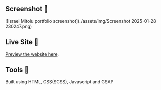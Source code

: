  

## Screenshot 📸

![Israel Mitolu portfolio screenshot](./assets/img/Screenshot 2025-01-28 230247.png)

## Live Site 🚀

[Preview the website here](https://israelmitolu.netlify.app).

## Tools 🔨

Built using HTML, CSS(SCSS), Javascript and GSAP
